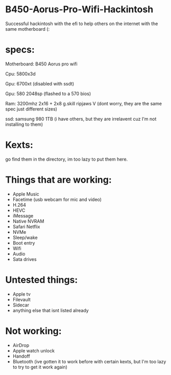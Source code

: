 # B450-Aorus-Pro-Wifi-Hackintosh
Successful hackintosh with the efi to help others on the internet with the same motherboard (:
# specs:
Motherboard: B450 Aorus pro wifi

Cpu: 5800x3d

Gpu: 6700xt (disabled with ssdt) 

Gpu: 580 2048sp (flashed to a 570 bios)

Ram: 3200mhz 2x16 + 2x8 g.skill ripjaws V (dont worry, they are the same spec just different sizes)

ssd: samsung 980 1TB (i have others, but they are irrelavent cuz I'm not installing to them)

# Kexts:
go find them in the directory, im too lazy to put them here.

# Things that are working:
- Apple Music
- Facetime (usb webcam for mic and video)
- H.264
- HEVC
- iMessage
- Native NVRAM
- Safari Netflix
- NVMe
- Sleep/wake
- Boot entry
- Wifi
- Audio
- Sata drives
# Untested things:
- Apple tv
- Filevault
- Sidecar
- anything else that isnt listed already
# Not working:
- AirDrop
- Apple watch unlock
- Handoff
- Bluetooth (ive gotten it to work before with certain kexts, but I'm too lazy to try to get it work again)



